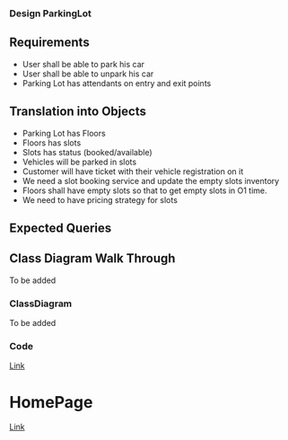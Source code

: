 ### Design ParkingLot

## Requirements
- User shall be able to park his car
- User shall be able to unpark his car
- Parking Lot has attendants on entry and exit points

## Translation into Objects
- Parking Lot has Floors
- Floors has slots
- Slots has status (booked/available)
- Vehicles will be parked in slots
- Customer will have ticket with their vehicle registration on it
- We need a slot booking service and update the empty slots inventory
- Floors shall have empty slots so that to get empty slots in O1 time.
- We need to have pricing strategy for slots

## Expected Queries

## Class Diagram Walk Through
To be added


### ClassDiagram
To be added

### Code 
[Link](https://github.com/LearningsLab/BoilerPlates/tree/main/ParkingLot)

# HomePage
[Link](https://learningslab.github.io/)
